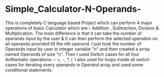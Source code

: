 # Simple_Calculator-N-Operands-
This is completely C language based Project which can perform 4 major operations of basic Calculator which are:- Addition , Subtraction, Division &amp; Multiplication.
The main difference is that it can take the number of operands input by the user &amp; it can then perform the selected operation on all operands provided till the nth
operand. I just took the number of Operands input by user in integer variable "n" and then created a array named Operands of size "n". Then I used Switch cases for all
four Arithematic operations :- +, -, *, /. I also used for loops inside all switch cases for iterating every operands in Operand array and used some conditional statements.
